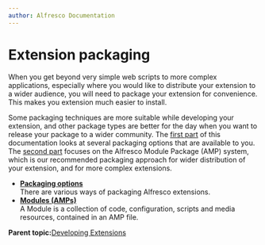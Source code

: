 ```yaml
---
author: Alfresco Documentation
---
```


# Extension packaging

When you get beyond very simple web scripts to more complex applications, especially where you would like to distribute your extension to a wider audience, you will need to package your extension for convenience. This makes you extension much easier to install.

Some packaging techniques are more suitable while developing your extension, and other package types are better for the day when you want to release your package to a wider community. The [first part](dev-extensions-packaging-techniques.md) of this documentation looks at several packaging options that are available to you. The [second part](dev-extensions-modules-intro.md) focuses on the Alfresco Module Package \(AMP\) system, which is our recommended packaging approach for wider distribution of your extension, and for more complex extensions.

-   **[Packaging options](../concepts/dev-extensions-packaging-techniques.md)**  
There are various ways of packaging Alfresco extensions.
-   **[Modules \(AMPs\)](../concepts/dev-extensions-modules-intro.md)**  
A Module is a collection of code, configuration, scripts and media resources, contained in an AMP file.

**Parent topic:**[Developing Extensions](../concepts/dev-extensions.md)

